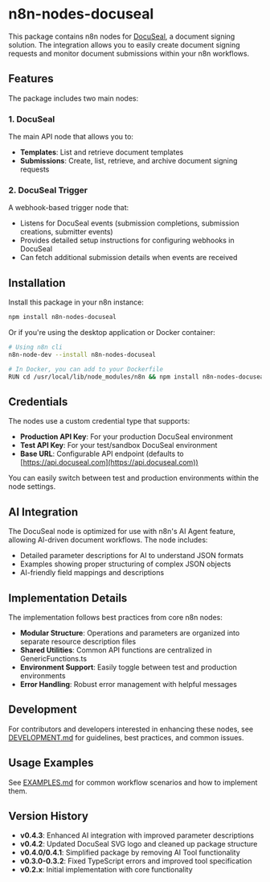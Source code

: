 # n8n-nodes-docuseal

This package contains n8n nodes for [DocuSeal](https://www.docuseal.com), a document signing solution. The integration allows you to easily create document signing requests and monitor document submissions within your n8n workflows.

## Features

The package includes two main nodes:

### 1. DocuSeal

The main API node that allows you to:

- **Templates**: List and retrieve document templates
- **Submissions**: Create, list, retrieve, and archive document signing requests

### 2. DocuSeal Trigger

A webhook-based trigger node that:

- Listens for DocuSeal events (submission completions, submission creations, submitter events)
- Provides detailed setup instructions for configuring webhooks in DocuSeal
- Can fetch additional submission details when events are received

## Installation

Install this package in your n8n instance:

```bash
npm install n8n-nodes-docuseal
```

Or if you're using the desktop application or Docker container:

```bash
# Using n8n cli
n8n-node-dev --install n8n-nodes-docuseal

# In Docker, you can add to your Dockerfile
RUN cd /usr/local/lib/node_modules/n8n && npm install n8n-nodes-docuseal
```

## Credentials

The nodes use a custom credential type that supports:

- **Production API Key**: For your production DocuSeal environment
- **Test API Key**: For your test/sandbox DocuSeal environment
- **Base URL**: Configurable API endpoint (defaults to [https://api.docuseal.com](https://api.docuseal.com))

You can easily switch between test and production environments within the node settings.

## AI Integration

The DocuSeal node is optimized for use with n8n's AI Agent feature, allowing AI-driven document workflows. The node includes:

- Detailed parameter descriptions for AI to understand JSON formats
- Examples showing proper structuring of complex JSON objects
- AI-friendly field mappings and descriptions

## Implementation Details

The implementation follows best practices from core n8n nodes:

- **Modular Structure**: Operations and parameters are organized into separate resource description files
- **Shared Utilities**: Common API functions are centralized in GenericFunctions.ts
- **Environment Support**: Easily toggle between test and production environments
- **Error Handling**: Robust error management with helpful messages

## Development

For contributors and developers interested in enhancing these nodes, see [DEVELOPMENT.md](./DEVELOPMENT.md) for guidelines, best practices, and common issues.

## Usage Examples

See [EXAMPLES.md](./EXAMPLES.md) for common workflow scenarios and how to implement them.

## Version History

- **v0.4.3**: Enhanced AI integration with improved parameter descriptions
- **v0.4.2**: Updated DocuSeal SVG logo and cleaned up package structure
- **v0.4.0/0.4.1**: Simplified package by removing AI Tool functionality
- **v0.3.0-0.3.2**: Fixed TypeScript errors and improved tool specification
- **v0.2.x**: Initial implementation with core functionality
